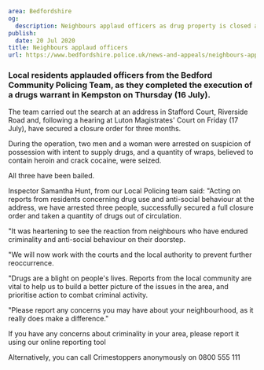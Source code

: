 ```yaml
area: Bedfordshire
og:
  description: Neighbours applaud officers as drug property is closed and three arrested
publish:
  date: 20 Jul 2020
title: Neighbours applaud officers
url: https://www.bedfordshire.police.uk/news-and-appeals/neighbours-applaud-officers
```

### Local residents applauded officers from the Bedford Community Policing Team, as they completed the execution of a drugs warrant in Kempston on Thursday (16 July).

The team carried out the search at an address in Stafford Court, Riverside Road and, following a hearing at Luton Magistrates' Court on Friday (17 July), have secured a closure order for three months.

During the operation, two men and a woman were arrested on suspicion of possession with intent to supply drugs, and a quantity of wraps, believed to contain heroin and crack cocaine, were seized.

All three have been bailed.

Inspector Samantha Hunt, from our Local Policing team said: "Acting on reports from residents concerning drug use and anti-social behaviour at the address, we have arrested three people, successfully secured a full closure order and taken a quantity of drugs out of circulation.

"It was heartening to see the reaction from neighbours who have endured criminality and anti-social behaviour on their doorstep.

"We will now work with the courts and the local authority to prevent further reoccurrence.

"Drugs are a blight on people's lives. Reports from the local community are vital to help us to build a better picture of the issues in the area, and prioritise action to combat criminal activity.

"Please report any concerns you may have about your neighbourhood, as it really does make a difference."

If you have any concerns about criminality in your area, please report it using our online reporting tool

Alternatively, you can call Crimestoppers anonymously on 0800 555 111
